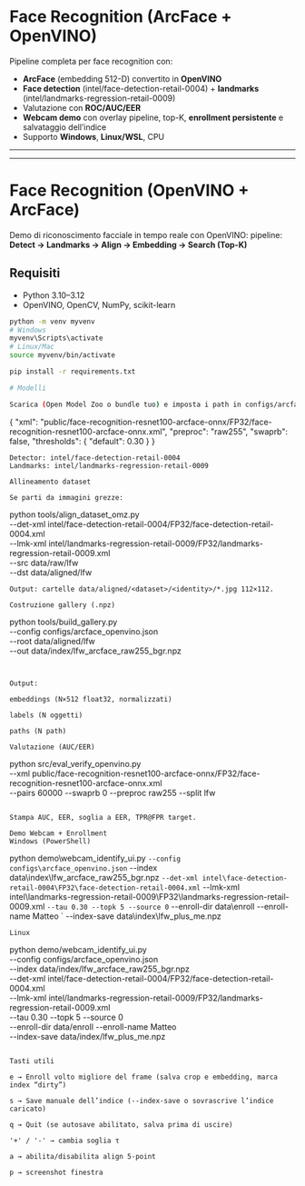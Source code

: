 # Face Recognition (ArcFace + OpenVINO)

Pipeline completa per face recognition con:
- **ArcFace** (embedding 512-D) convertito in **OpenVINO**
- **Face detection** (intel/face-detection-retail-0004) + **landmarks** (intel/landmarks-regression-retail-0009)
- Valutazione con **ROC/AUC/EER**
- **Webcam demo** con overlay pipeline, top-K, **enrollment persistente** e salvataggio dell’indice
- Supporto **Windows**, **Linux/WSL**, CPU
---



---

# Face Recognition (OpenVINO + ArcFace)

Demo di riconoscimento facciale in tempo reale con OpenVINO:
pipeline: **Detect → Landmarks → Align → Embedding → Search (Top-K)**

## Requisiti
- Python 3.10–3.12
- OpenVINO, OpenCV, NumPy, scikit-learn

```bash
python -m venv myvenv
# Windows
myvenv\Scripts\activate
# Linux/Mac
source myvenv/bin/activate

pip install -r requirements.txt

# Modelli

Scarica (Open Model Zoo o bundle tuo) e imposta i path in configs/arcface_openvino.json, es.:
```
{
  "xml": "public/face-recognition-resnet100-arcface-onnx/FP32/face-recognition-resnet100-arcface-onnx.xml",
  "preproc": "raw255",
  "swaprb": false,
  "thresholds": { "default": 0.30 }
}

```
Detector: intel/face-detection-retail-0004
Landmarks: intel/landmarks-regression-retail-0009

Allineamento dataset

Se parti da immagini grezze:
```
python tools/align_dataset_omz.py \
  --det-xml intel/face-detection-retail-0004/FP32/face-detection-retail-0004.xml \
  --lmk-xml intel/landmarks-regression-retail-0009/FP32/landmarks-regression-retail-0009.xml \
  --src data/raw/lfw \
  --dst data/aligned/lfw

```
Output: cartelle data/aligned/<dataset>/<identity>/*.jpg 112×112.

Costruzione gallery (.npz)
```
python tools/build_gallery.py \
  --config configs/arcface_openvino.json \
  --root data/aligned/lfw \
  --out data/index/lfw_arcface_raw255_bgr.npz
```


Output:

embeddings (N×512 float32, normalizzati)

labels (N oggetti)

paths (N path)

Valutazione (AUC/EER)
```
python src/eval_verify_openvino.py \
  --xml public/face-recognition-resnet100-arcface-onnx/FP32/face-recognition-resnet100-arcface-onnx.xml \
  --pairs 60000 --swaprb 0 --preproc raw255 --split lfw
```

Stampa AUC, EER, soglia a EER, TPR@FPR target.

Demo Webcam + Enrollment
Windows (PowerShell)
```
python demo\webcam_identify_ui.py `
  --config configs\arcface_openvino.json `
  --index data\index\lfw_arcface_raw255_bgr.npz `
  --det-xml intel\face-detection-retail-0004\FP32\face-detection-retail-0004.xml `
  --lmk-xml intel\landmarks-regression-retail-0009\FP32\landmarks-regression-retail-0009.xml `
  --tau 0.30 --topk 5 --source 0 `
  --enroll-dir data\enroll --enroll-name Matteo `
  --index-save data\index\lfw_plus_me.npz
```
Linux
```
python demo/webcam_identify_ui.py \
  --config configs/arcface_openvino.json \
  --index data/index/lfw_arcface_raw255_bgr.npz \
  --det-xml intel/face-detection-retail-0004/FP32/face-detection-retail-0004.xml \
  --lmk-xml intel/landmarks-regression-retail-0009/FP32/landmarks-regression-retail-0009.xml \
  --tau 0.30 --topk 5 --source 0 \
  --enroll-dir data/enroll --enroll-name Matteo \
  --index-save data/index/lfw_plus_me.npz
```

Tasti utili

e → Enroll volto migliore del frame (salva crop e embedding, marca index “dirty”)

s → Save manuale dell’indice (--index-save o sovrascrive l’indice caricato)

q → Quit (se autosave abilitato, salva prima di uscire)

'+' / '-' → cambia soglia τ

a → abilita/disabilita align 5-point

p → screenshot finestra
